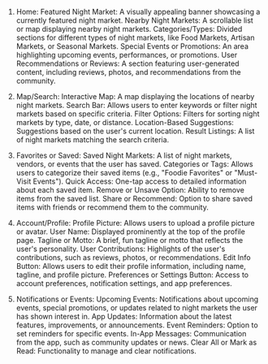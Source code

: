 1. Home:
Featured Night Market: A visually appealing banner showcasing a currently featured night market.
Nearby Night Markets: A scrollable list or map displaying nearby night markets.
Categories/Types: Divided sections for different types of night markets, like Food Markets, Artisan Markets, or Seasonal Markets.
Special Events or Promotions: An area highlighting upcoming events, performances, or promotions.
User Recommendations or Reviews: A section featuring user-generated content, including reviews, photos, and recommendations from the community.

3. Map/Search:
Interactive Map: A map displaying the locations of nearby night markets.
Search Bar: Allows users to enter keywords or filter night markets based on specific criteria.
Filter Options: Filters for sorting night markets by type, date, or distance.
Location-Based Suggestions: Suggestions based on the user's current location.
Result Listings: A list of night markets matching the search criteria.

5. Favorites or Saved:
Saved Night Markets: A list of night markets, vendors, or events that the user has saved.
Categories or Tags: Allows users to categorize their saved items (e.g., "Foodie Favorites" or "Must-Visit Events").
Quick Access: One-tap access to detailed information about each saved item.
Remove or Unsave Option: Ability to remove items from the saved list.
Share or Recommend: Option to share saved items with friends or recommend them to the community.

7. Account/Profile:
Profile Picture: Allows users to upload a profile picture or avatar.
User Name: Displayed prominently at the top of the profile page.
Tagline or Motto: A brief, fun tagline or motto that reflects the user's personality.
User Contributions: Highlights of the user's contributions, such as reviews, photos, or recommendations.
Edit Info Button: Allows users to edit their profile information, including name, tagline, and profile picture.
Preferences or Settings Button: Access to account preferences, notification settings, and app preferences.

9. Notifications or Events:
Upcoming Events: Notifications about upcoming events, special promotions, or updates related to night markets the user has shown interest in.
App Updates: Information about the latest features, improvements, or announcements.
Event Reminders: Option to set reminders for specific events.
In-App Messages: Communication from the app, such as community updates or news.
Clear All or Mark as Read: Functionality to manage and clear notifications.
